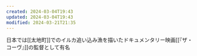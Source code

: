 ```yaml
---
created: 2024-03-04T19:43
updated: 2024-03-04T19:43
modified: 2024-03-21T21:35
---
```

日本では[[太地町]]でのイルカ追い込み漁を描いたドキュメンタリー映画[[『ザ・コーヴ』]]の監督として有名